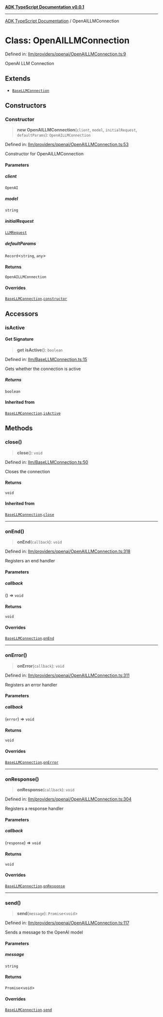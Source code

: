 [**ADK TypeScript Documentation v0.0.1**](../README.md)

***

[ADK TypeScript Documentation](../globals.md) / OpenAILLMConnection

# Class: OpenAILLMConnection

Defined in: [llm/providers/openai/OpenAILLMConnection.ts:9](https://github.com/pontus-devoteam/adk-typescript/blob/debe65286edf8e899c3500f5b5966544d2447b8d/src/llm/providers/openai/OpenAILLMConnection.ts#L9)

OpenAI LLM Connection

## Extends

- [`BaseLLMConnection`](BaseLLMConnection.md)

## Constructors

### Constructor

> **new OpenAILLMConnection**(`client`, `model`, `initialRequest`, `defaultParams`): `OpenAILLMConnection`

Defined in: [llm/providers/openai/OpenAILLMConnection.ts:53](https://github.com/pontus-devoteam/adk-typescript/blob/debe65286edf8e899c3500f5b5966544d2447b8d/src/llm/providers/openai/OpenAILLMConnection.ts#L53)

Constructor for OpenAILLMConnection

#### Parameters

##### client

`OpenAI`

##### model

`string`

##### initialRequest

[`LLMRequest`](LLMRequest.md)

##### defaultParams

`Record`\<`string`, `any`\>

#### Returns

`OpenAILLMConnection`

#### Overrides

[`BaseLLMConnection`](BaseLLMConnection.md).[`constructor`](BaseLLMConnection.md#constructor)

## Accessors

### isActive

#### Get Signature

> **get** **isActive**(): `boolean`

Defined in: [llm/BaseLLMConnection.ts:15](https://github.com/pontus-devoteam/adk-typescript/blob/debe65286edf8e899c3500f5b5966544d2447b8d/src/llm/BaseLLMConnection.ts#L15)

Gets whether the connection is active

##### Returns

`boolean`

#### Inherited from

[`BaseLLMConnection`](BaseLLMConnection.md).[`isActive`](BaseLLMConnection.md#isactive)

## Methods

### close()

> **close**(): `void`

Defined in: [llm/BaseLLMConnection.ts:50](https://github.com/pontus-devoteam/adk-typescript/blob/debe65286edf8e899c3500f5b5966544d2447b8d/src/llm/BaseLLMConnection.ts#L50)

Closes the connection

#### Returns

`void`

#### Inherited from

[`BaseLLMConnection`](BaseLLMConnection.md).[`close`](BaseLLMConnection.md#close)

***

### onEnd()

> **onEnd**(`callback`): `void`

Defined in: [llm/providers/openai/OpenAILLMConnection.ts:318](https://github.com/pontus-devoteam/adk-typescript/blob/debe65286edf8e899c3500f5b5966544d2447b8d/src/llm/providers/openai/OpenAILLMConnection.ts#L318)

Registers an end handler

#### Parameters

##### callback

() => `void`

#### Returns

`void`

#### Overrides

[`BaseLLMConnection`](BaseLLMConnection.md).[`onEnd`](BaseLLMConnection.md#onend)

***

### onError()

> **onError**(`callback`): `void`

Defined in: [llm/providers/openai/OpenAILLMConnection.ts:311](https://github.com/pontus-devoteam/adk-typescript/blob/debe65286edf8e899c3500f5b5966544d2447b8d/src/llm/providers/openai/OpenAILLMConnection.ts#L311)

Registers an error handler

#### Parameters

##### callback

(`error`) => `void`

#### Returns

`void`

#### Overrides

[`BaseLLMConnection`](BaseLLMConnection.md).[`onError`](BaseLLMConnection.md#onerror)

***

### onResponse()

> **onResponse**(`callback`): `void`

Defined in: [llm/providers/openai/OpenAILLMConnection.ts:304](https://github.com/pontus-devoteam/adk-typescript/blob/debe65286edf8e899c3500f5b5966544d2447b8d/src/llm/providers/openai/OpenAILLMConnection.ts#L304)

Registers a response handler

#### Parameters

##### callback

(`response`) => `void`

#### Returns

`void`

#### Overrides

[`BaseLLMConnection`](BaseLLMConnection.md).[`onResponse`](BaseLLMConnection.md#onresponse)

***

### send()

> **send**(`message`): `Promise`\<`void`\>

Defined in: [llm/providers/openai/OpenAILLMConnection.ts:117](https://github.com/pontus-devoteam/adk-typescript/blob/debe65286edf8e899c3500f5b5966544d2447b8d/src/llm/providers/openai/OpenAILLMConnection.ts#L117)

Sends a message to the OpenAI model

#### Parameters

##### message

`string`

#### Returns

`Promise`\<`void`\>

#### Overrides

[`BaseLLMConnection`](BaseLLMConnection.md).[`send`](BaseLLMConnection.md#send)

